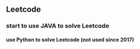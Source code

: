 ## Leetcode

### start to use JAVA to solve Leetcode

#### use Python to solve Leetcode (not used since 2017)

